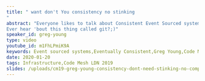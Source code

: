 ```yaml
---
title: " want don't You consistency no stinking
"
abstract: "Everyone likes to talk about Consistent Event Sourced systems. This talk, however, is going to focus on their cousins which are Eventually Consistent. Why might we want to drop consistency in an Event Sourced system? What benefits might we get? How might that get implemented?
Ever hear 'bout this thing called git?;)"
speaker_id: greg-young
type: video
youtube_id: m1FhLPmiK9A
keywords: Event sourced systems,Eventually Consistent,Greg Young,Code Mesh LDN,Infrastructure
date: 2020-01-20
tags: Infrastructure,Code Mesh LDN 2019
slides: /uploads/cm19-greg-young-consistency-dont-need-stinking-no-compressed.pdf
---
```


